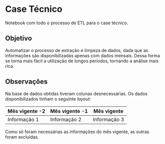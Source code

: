 # Case Técnico
Notebook com todo o processo de ETL para o case técnico.

## Objetivo
Automatizar o processo de extração e limpeza de dados, dada que as informações são disponibilizadas apenas com dados mensais. Dessa forma se torna mais fácil a utilização de longos períodos, tornando a análise mais rica.

## Observações
Na base de dados obtidas tiveram colunas desnecessárias. Os dados disponibilizados tinham o seguinte *layout*:  

Mês vigente -2 | Mês vigente -1 | Mês vigente
-|-|-
Informação 1| Informação 2| Informação 3  

Como só foram necessárias as informações do mês vigente, as outras foram excluídas.
